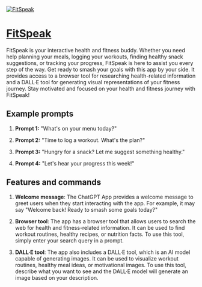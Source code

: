 [![FitSpeak](https://files.oaiusercontent.com/file-8HdFWongU3Qiiz4m11Z1plGP?se=2123-10-19T05%3A27%3A23Z&sp=r&sv=2021-08-06&sr=b&rscc=max-age%3D31536000%2C%20immutable&rscd=attachment%3B%20filename%3Dc7f66b45-1a53-4c2b-8e29-0c2be18ede68.png&sig=O6J/sbIxA2O7/x1PCBBnc4zXv1iB/nUFA3gkJ0izuZY%3D)](https://chat.openai.com/g/g-7ra96ar36-fitspeak)

# [FitSpeak](https://chat.openai.com/g/g-7ra96ar36-fitspeak)

FitSpeak is your interactive health and fitness buddy. Whether you need help planning your meals, logging your workouts, finding healthy snack suggestions, or tracking your progress, FitSpeak is here to assist you every step of the way. Get ready to smash your goals with this app by your side. It provides access to a browser tool for researching health-related information and a DALL·E tool for generating visual representations of your fitness journey. Stay motivated and focused on your health and fitness journey with FitSpeak!

## Example prompts

1. **Prompt 1:** "What's on your menu today?"

2. **Prompt 2:** "Time to log a workout. What's the plan?"

3. **Prompt 3:** "Hungry for a snack? Let me suggest something healthy."

4. **Prompt 4:** "Let's hear your progress this week!"

## Features and commands

1. **Welcome message**: The ChatGPT App provides a welcome message to greet users when they start interacting with the app. For example, it may say "Welcome back! Ready to smash some goals today?"

2. **Browser tool**: The app has a browser tool that allows users to search the web for health and fitness-related information. It can be used to find workout routines, healthy recipes, or nutrition facts. To use this tool, simply enter your search query in a prompt.

3. **DALL·E tool**: The app also includes a DALL·E tool, which is an AI model capable of generating images. It can be used to visualize workout routines, healthy meal ideas, or motivational images. To use this tool, describe what you want to see and the DALL·E model will generate an image based on your description.